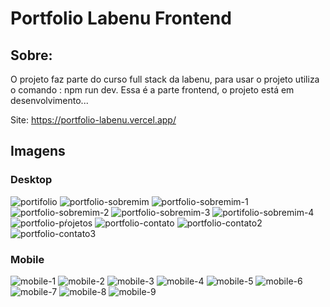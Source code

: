 # Portfolio Labenu Frontend

## Sobre:
O projeto faz parte do curso full stack da labenu, para usar o projeto utiliza o comando : npm run dev.
Essa é a parte frontend, o projeto está em desenvolvimento...

Site: https://portfolio-labenu.vercel.app/

## Imagens

### Desktop


![portifolio](https://user-images.githubusercontent.com/83131771/184645903-a549a3c8-44de-468f-b556-9cbb0b16e433.png)
![portfolio-sobremim](https://user-images.githubusercontent.com/83131771/184645912-8d45679e-b930-442d-b392-937c61299ec9.png)
![portfolio-sobremim-1](https://user-images.githubusercontent.com/83131771/184645908-f3bf28dd-69c1-43f1-9493-ed738d20fce0.png)
![portfolio-sobremim-2](https://user-images.githubusercontent.com/83131771/184645906-68a352df-74d6-4c1f-b3f0-259cf1819003.png)
![portfolio-sobremim-3](https://user-images.githubusercontent.com/83131771/184645905-7cae8904-7781-44ee-ae37-e9e49ce0836f.png)
![portifolio-sobremim-4](https://user-images.githubusercontent.com/83131771/184645897-c173d7aa-6a60-4d71-8154-4f19bae480ff.png)
![portfolio-pŕojetos](https://user-images.githubusercontent.com/83131771/184645915-14da54a3-dcf2-45fa-bd59-eba31bc412f8.png)
![portfolio-contato](https://user-images.githubusercontent.com/83131771/184645917-c9204e2f-34d1-42a8-9db3-e5e3a86eed1b.png)
![portfolio-contato2](https://user-images.githubusercontent.com/83131771/184646802-26fcd489-5434-4b03-b531-5ec5046fcda0.png)
![portfolio-contato3](https://user-images.githubusercontent.com/83131771/184646657-5e190cc4-677b-435c-a609-7c51c981de8b.png)

### Mobile

![mobile-1](https://user-images.githubusercontent.com/83131771/184648452-23c32bf8-3c28-404d-ba77-4f51876aed8f.png)
![mobile-2](https://user-images.githubusercontent.com/83131771/184648475-6f45c060-d3f1-4710-adb7-0eb234af640d.png)
![mobile-3](https://user-images.githubusercontent.com/83131771/184648491-98114f68-90ea-4fbd-a28e-788bf251f4cc.png)
![mobile-4](https://user-images.githubusercontent.com/83131771/184648516-1a56ab2a-3862-4a1d-a581-f3b6163157a3.png)
![mobile-5](https://user-images.githubusercontent.com/83131771/184648527-14ad58f9-31bc-4d18-abba-db16088f1acc.png)
![mobile-6](https://user-images.githubusercontent.com/83131771/184648545-5906975b-ff0d-4dc1-8a26-bc881e291556.png)
![mobile-7](https://user-images.githubusercontent.com/83131771/184648559-3adc896f-a763-4c20-abf7-ebd60872c81a.png)
![mobile-8](https://user-images.githubusercontent.com/83131771/184648567-88eea04c-06b7-49ee-ae59-ddc4089c6bcc.png)
![mobile-9](https://user-images.githubusercontent.com/83131771/184648575-b59acaf0-f987-4033-9e07-af8dab5f53cd.png)




